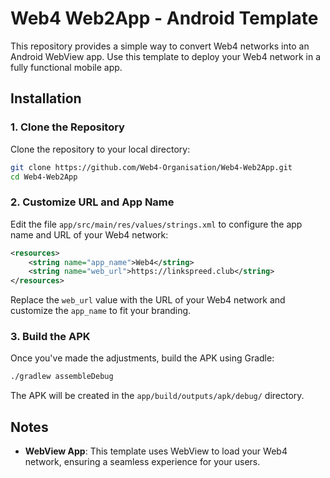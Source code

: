 # Web4 Web2App - Android Template

This repository provides a simple way to convert Web4 networks into an Android WebView app. Use this template to deploy your Web4 network in a fully functional mobile app.

## Installation

### 1. Clone the Repository
Clone the repository to your local directory:
```bash
git clone https://github.com/Web4-Organisation/Web4-Web2App.git
cd Web4-Web2App
```

### 2. Customize URL and App Name
Edit the file `app/src/main/res/values/strings.xml` to configure the app name and URL of your Web4 network:
```xml
<resources>
    <string name="app_name">Web4</string>
    <string name="web_url">https://linkspreed.club</string>
</resources>
```
Replace the `web_url` value with the URL of your Web4 network and customize the `app_name` to fit your branding.

### 3. Build the APK
Once you've made the adjustments, build the APK using Gradle:
```bash
./gradlew assembleDebug
```

The APK will be created in the `app/build/outputs/apk/debug/` directory.

## Notes

- **WebView App**: This template uses WebView to load your Web4 network, ensuring a seamless experience for your users.

